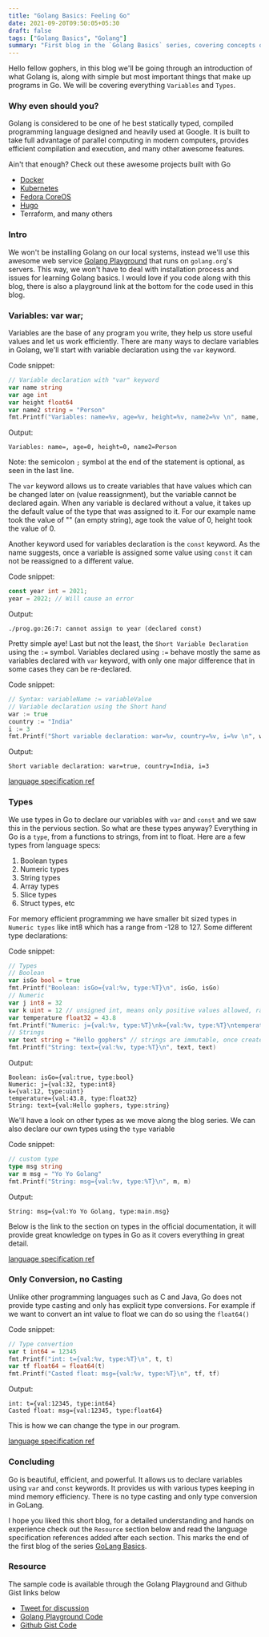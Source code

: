 ```yaml
---
title: "Golang Basics: Feeling Go"
date: 2021-09-20T09:50:05+05:30
draft: false
tags: ["Golang Basics", "Golang"]
summary: "First blog in the `Golang Basics` series, covering concepts of Variables, Values and Types in Golang"
---
```


Hello fellow gophers, in this blog we'll be going through an introduction of what Golang is, along with simple but most important things that make up programs in Go. We will be covering everything `Variables` and `Types`.

### Why even should you?
Golang is considered to be one of he best statically typed, compiled programming language designed and heavily used at Google. It is built to take full advantage of parallel computing in modern computers, provides efficient compilation and execution, and many other awesome features.

Ain't that enough? Check out these awesome projects built with Go

- [Docker](https://github.com/docker/engine)
- [Kubernetes](https://github.com/kubernetes/kubernetes)
- [Fedora CoreOS](https://github.com/orgs/coreos/repositories?language=go)
- [Hugo](https://github.com/gohugoio/hugo)
- Terraform, and many others


### Intro
We won't be installing Golang on our local systems, instead we'll use this awesome web service [Golang Playground](https://play.golang.org/) that runs on `golang.org`'s servers. This way, we won't have to deal with installation process and issues for learning Golang basics. I would love if you code along with this blog, there is also a playground link at the bottom for the code used in this blog.


### Variables: var war;
Variables are the base of any program you write, they help us store useful values and let us work efficiently. There are many ways to declare variables in Golang, we'll start with variable declaration using the `var` keyword.

Code snippet:
```go
// Variable declaration with "var" keyword
var name string
var age int
var height float64
var name2 string = "Person"
fmt.Printf("Variables: name=%v, age=%v, height=%v, name2=%v \n", name, age, height, name2) // don't worry we'll cover use of fmt later in the series
```
Output:
```
Variables: name=, age=0, height=0, name2=Person 
```

Note: the semicolon `;` symbol at the end of the statement is optional, as seen in the last line.

The `var` keyword allows us to create variables that have values which can be changed later on (value reassignment), but the variable cannot be declared again. When any variable is declared without a value, it takes up the default value of the type that was assigned to it. For our example name took the value of "" (an empty string), age took the value of 0, height took the value of 0.

Another keyword used for variables declaration is the `const` keyword. As the name suggests, once a variable is assigned some value using `const` it can not be reassigned to a different value.

Code snippet:
```go
const year int = 2021;
year = 2022; // Will cause an error
```
Output:
```
./prog.go:26:7: cannot assign to year (declared const)
```

Pretty simple aye! Last but not the least, the `Short Variable Declaration` using the `:=` symbol. Variables declared using `:=` behave mostly the same as variables declared with `var` keyword, with only one major difference that in some cases they can be re-declared.

Code snippet:
```go
// Syntax: variableName := variableValue
// Variable declaration using the Short hand
war := true
country := "India"
i := 3
fmt.Printf("Short variable declaration: war=%v, country=%v, i=%v \n", war, country, i)
```
Output:
```
Short variable declaration: war=true, country=India, i=3 
```

[language specification ref](https://golang.org/ref/spec#Variable_declarations)


### Types
We use types in Go to declare our variables with `var` and `const` and we saw this in the pervious section. So what are these types anyway? Everything in Go is a `type`, from a functions to strings, from int to float. Here are a few types from language specs:

1. Boolean types
2. Numeric types
3. String types
4. Array types
5. Slice types
6. Struct types, etc

For memory efficient programming we have smaller bit sized types in `Numeric types` like int8 which has a range from -128 to 127. Some different type declarations:

Code snippet:
```go
// Types
// Boolean
var isGo bool = true
fmt.Printf("Boolean: isGo={val:%v, type:%T}\n", isGo, isGo)
// Numeric
var j int8 = 32
var k uint = 12 // unsigned int, means only positive values allowed, range 0 to 255
var temperature float32 = 43.8
fmt.Printf("Numeric: j={val:%v, type:%T}\nk={val:%v, type:%T}\ntemperature={val:%v, type:%T}\n", j, j, k, k, temperature, temperature)
// Strings
var text string = "Hello gophers" // strings are immutable, once created cannot be changed
fmt.Printf("String: text={val:%v, type:%T}\n", text, text)
```
Output:
```
Boolean: isGo={val:true, type:bool}
Numeric: j={val:32, type:int8}
k={val:12, type:uint}
temperature={val:43.8, type:float32}
String: text={val:Hello gophers, type:string}
```

We'll have a look on other types as we move along the blog series. We can also declare our own types using the `type` variable

Code snippet:
```go
// custom type
type msg string
var m msg = "Yo Yo Golang"
fmt.Printf("String: msg={val:%v, type:%T}\n", m, m)
```
Output:
```
String: msg={val:Yo Yo Golang, type:main.msg}
```

Below is the link to the section on types in the official documentation, it will provide great knowledge on types in Go as it covers everything in great detail.

[language specification ref](https://golang.org/ref/spec#Types)


### Only Conversion, no Casting
Unlike other programming languages such as C and Java, Go does not provide type casting and only has explicit type conversions. For example if we want to convert an int value to float we can do so using the `float64()`

Code snippet:
```go
// Type convertion
var t int64 = 12345
fmt.Printf("int: t={val:%v, type:%T}\n", t, t)
var tf float64 = float64(t)
fmt.Printf("Casted float: msg={val:%v, type:%T}\n", tf, tf)
```
Output:
```
int: t={val:12345, type:int64}
Casted float: msg={val:12345, type:float64}
```

This is how we can change the type in our program.

[language specification ref](https://golang.org/ref/spec#Conversions)


### Concluding
Go is beautiful, efficient, and powerful. It allows us to declare variables using `var` and `const` keywords. It provides us with various types keeping in mind memory efficiency. There is no type casting and only type conversion in GoLang.

I hope you liked this short blog, for a detailed understanding and hands on experience check out the `Resource` section below and read the language specification references added after each section. This marks the end of the first blog of the series [GoLang Basics](/blogs/golangbasics/1/).

### Resource
The sample code is available through the Golang Playground and Github Gist links below

- [Tweet for discussion](https://twitter.com/SarthakPranesh/status/1440265795548762115)
- [Golang Playground Code](https://play.golang.org/p/ytproS5E8iW)
- [Github Gist Code](https://gist.github.com/sarthakpranesh/4b8078c50b034364318cbfdcbe50467d)


